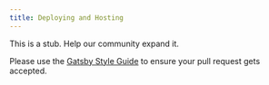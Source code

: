 ```yaml
---
title: Deploying and Hosting
---
```


This is a stub. Help our community expand it.

Please use the [Gatsby Style Guide](/docs/gatsby-style-guide/) to ensure your pull request gets accepted.